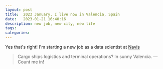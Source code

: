 ```yaml
---
layout: post
title:  2023 January. I live now in Valencia, Spain
date:   2023-01-21 16:40:16
description: new job, new city, new life
tags: 
categories:
---
```

Yes that's right! I'm starting a new job as a data scientist at <a href="https://www.navis.com">Navis</a>

<blockquote>
    Cargo ships logistics and terminal operations? In sunny Valencia.
    —Count me in!
</blockquote>
